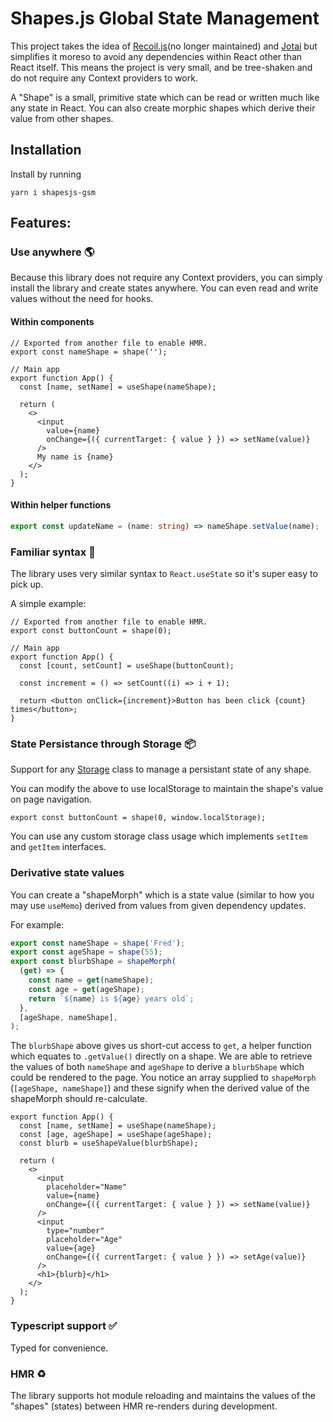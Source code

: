 # Shapes.js Global State Management

This project takes the idea of [Recoil.js](https://recoiljs.org/)(no longer maintained) and [Jotai](https://jotai.org/) but simplifies it moreso to avoid any dependencies within React other than React itself. This means the project is very small, and be tree-shaken and do not require any Context providers to work.

A "Shape" is a small, primitive state which can be read or written much like any state in React. You can also create morphic shapes which derive their value from other shapes.

## Installation

Install by running

```shell
yarn i shapesjs-gsm
```

## Features:

### Use anywhere 🌎

Because this library does not require any Context providers, you can simply install the library and create states anywhere. You can even read and write values without the need for hooks.

#### Within components

```tsx
// Exported from another file to enable HMR.
export const nameShape = shape('');

// Main app
export function App() {
  const [name, setName] = useShape(nameShape);

  return (
    <>
      <input
        value={name}
        onChange={({ currentTarget: { value } }) => setName(value)}
      />
      My name is {name}
    </>
  );
}
```

#### Within helper functions

```typescript
export const updateName = (name: string) => nameShape.setValue(name);
```

### Familiar syntax 💪

The library uses very similar syntax to `React.useState` so it's super easy to pick up.

A simple example:

```tsx
// Exported from another file to enable HMR.
export const buttonCount = shape(0);

// Main app
export function App() {
  const [count, setCount] = useShape(buttonCount);

  const increment = () => setCount((i) => i + 1);

  return <button onClick={increment}>Button has been click {count} times</button>;
}
```

### State Persistance through Storage 📦

Support for any [Storage](https://developer.mozilla.org/en-US/docs/Web/API/Storage) class to manage a persistant state of any shape.

You can modify the above to use localStorage to maintain the shape's value on page navigation.

```tsx
export const buttonCount = shape(0, window.localStorage);
```

You can use any custom storage class usage which implements `setItem` and `getItem` interfaces.

### Derivative state values

You can create a "shapeMorph" which is a state value (similar to how you may use `useMemo`) derived from values from given dependency updates.

For example:

```typescript
export const nameShape = shape('Fred');
export const ageShape = shape(55);
export const blurbShape = shapeMorph(
  (get) => {
    const name = get(nameShape);
    const age = get(ageShape);
    return `${name} is ${age} years old`;
  },
  [ageShape, nameShape],
);
```

The `blurbShape` above gives us short-cut access to `get`, a helper function which equates to `.getValue()` directly on a shape. We are able to retrieve the values of both `nameShape` and `ageShape` to derive a `blurbShape` which could be rendered to the page. You notice an array supplied to `shapeMorph` (`[ageShape, nameShape]`) and these signify when the derived value of the shapeMorph should re-calculate.

```tsx
export function App() {
  const [name, setName] = useShape(nameShape);
  const [age, ageShape] = useShape(ageShape);
  const blurb = useShapeValue(blurbShape);

  return (
    <>
      <input
        placeholder="Name"
        value={name}
        onChange={({ currentTarget: { value } }) => setName(value)}
      />
      <input
        type="number"
        placeholder="Age"
        value={age}
        onChange={({ currentTarget: { value } }) => setAge(value)}
      />
      <h1>{blurb}</h1>
    </>
  );
}
```

### Typescript support ✅

Typed for convenience.

### HMR ♻️

The library supports hot module reloading and maintains the values of the "shapes" (states) between HMR re-renders during development.
